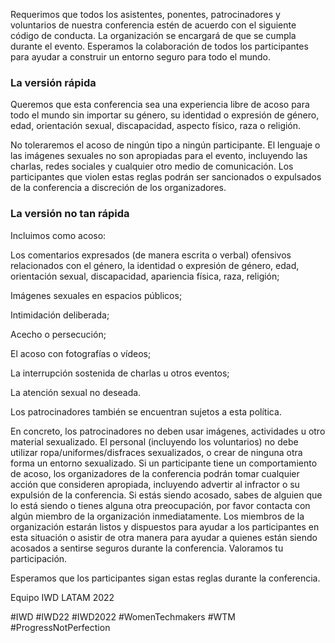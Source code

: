 Requerimos que todos los asistentes, ponentes, patrocinadores y voluntarios de nuestra conferencia estén de acuerdo con el siguiente código de conducta. La organización se encargará de que se cumpla durante el evento. Esperamos la colaboración de todos los participantes para ayudar a construir un entorno seguro para todo el mundo.

### La versión rápida

Queremos que esta conferencia sea una experiencia libre de acoso para todo el mundo sin importar su género, su identidad o expresión de género, edad, orientación sexual, discapacidad, aspecto físico, raza o religión.

No toleraremos el acoso de ningún tipo a ningún participante. El lenguaje o las imágenes sexuales no son apropiadas para el evento, incluyendo las charlas, redes sociales  y cualquier otro medio de comunicación. Los participantes que violen estas reglas podrán ser sancionados o expulsados de la conferencia a discreción de los organizadores.

### La versión no tan rápida

Incluimos como acoso:

Los comentarios expresados (de manera escrita o verbal) ofensivos relacionados con el género, la identidad o expresión de género, edad, orientación sexual, discapacidad, apariencia física, raza, religión;

Imágenes sexuales en espacios públicos;

Intimidación deliberada;

Acecho o persecución;

El acoso con fotografías o vídeos;

La interrupción sostenida de charlas u otros eventos;

La atención sexual no deseada.

Los patrocinadores también se encuentran sujetos a esta política.

En concreto, los patrocinadores no deben usar imágenes, actividades u otro material sexualizado. El personal (incluyendo los voluntarios) no debe utilizar ropa/uniformes/disfraces sexualizados, o crear de ninguna otra forma un entorno sexualizado. Si un participante tiene un comportamiento de acoso, los organizadores de la conferencia podrán tomar cualquier acción que consideren apropiada, incluyendo advertir al infractor o su expulsión de la conferencia. Si estás siendo acosado, sabes de alguien que lo está siendo o tienes alguna otra preocupación, por favor contacta con algún miembro de la organización inmediatamente. Los miembros de la organización estarán listos y dispuestos para ayudar a los participantes en esta situación o asistir de otra manera para ayudar a quienes están siendo acosados a sentirse seguros durante la conferencia. Valoramos tu participación.

Esperamos que los participantes sigan estas reglas durante la conferencia.

Equipo IWD LATAM 2022

#IWD #IWD22 #IWD2022 #WomenTechmakers #WTM #ProgressNotPerfection
